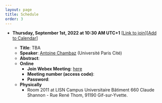```yaml
---
layout: page
title: Schedule
order: 3
---
```


<!-- ## Upcoming Seminar Presentations -->

* **Thursday, September 1st, 2022 at 10:30 AM UTC+1** [[Link to join]()][[Add to Calendar](/files/Chambaz.ics)]
  - **Title**: TBA
  - **Speaker**: [Antoine Chambaz](https://helios2.mi.parisdescartes.fr/~chambaz/) (Université Paris Cité)
  - **Abstract**:

  * **Online**
    - **Join Webex Meeting**: [here]()
    - **Meeting number (access code)**:
    - **Password**:
  * **Physically**
    - Room 2011 at LISN Campus Universitaire Bâtiment 660 Claude Shannon - Rue René Thom, 91190 Gif-sur-Yvette.